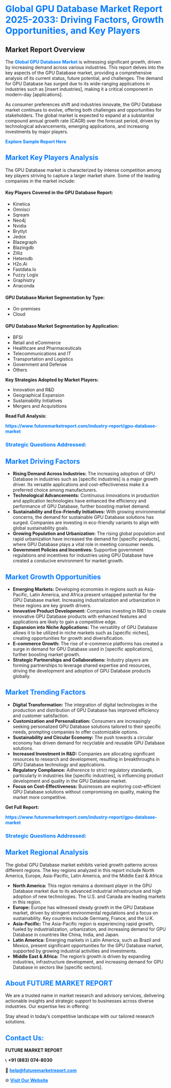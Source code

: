 <h1 style="color: #007BFF;">Global GPU Database Market Report 2025-2033: Driving Factors, Growth Opportunities, and Key Players</h1>

<section id="overview">
<h2>Market Report Overview</h2>
<p>The <a href="https://www.futuremarketreport.com/industry-report/gpu-database-market" style="color: #007BFF; text-decoration: none;"><strong>Global GPU Database Market</strong></a> is witnessing significant growth, driven by increasing demand across various industries. This report delves into the key aspects of the GPU Database market, providing a comprehensive analysis of its current status, future potential, and challenges. The demand for GPU Database has surged due to its wide-ranging applications in industries such as [insert industries], making it a critical component in modern-day [applications].</p>
<p>As consumer preferences shift and industries innovate, the GPU Database market continues to evolve, offering both challenges and opportunities for stakeholders. The global market is expected to expand at a substantial compound annual growth rate (CAGR) over the forecast period, driven by technological advancements, emerging applications, and increasing investments by major players.</p>
</section>

<section id="overview">
<p><a href="https://www.futuremarketreport.com/request-sample/reportId=45471" style="color: #007BFF; text-decoration: none;"><strong>Explore Sample Report Here</strong></a></p>
</section>

<section id="key-players">
<h2 style="color: #007BFF;">Market Key Players Analysis</h2>
<p>The GPU Database market is characterized by intense competition among key players striving to capture a larger market share. Some of the leading companies in the market include:</p>
<h4>Key Players Covered in the GPU Database Report:</h4>
<ul><li>Kinetica</li><li>Omnisci</li><li>Sqream</li><li>Neo4j</li><li>Nvidia</li><li>Brytlyt</li><li>Jedox</li><li>Blazegraph</li><li>Blazingdb</li><li>Zilliz</li><li>Heterodb</li><li>H2o.Ai</li><li>Fastdata.Io</li><li>Fuzzy Logix</li><li>Graphistry</li><li>Anaconda</li></ul>
<h4>GPU Database Market Segmentation by Type:</h4>
<ul><li>On-premises</li><li>Cloud</li></ul>

<h4>GPU Database Market Segmentation by Application:</h4>
<ul><li>BFSI</li><li>Retail and eCommerce</li><li>Healthcare and Pharmaceuticals</li><li>Telecommunications and IT</li><li>Transportation and Logistics</li><li>Government and Defense</li><li>Others</li></ul>
<p><strong>Key Strategies Adopted by Market Players:</strong></p>
<ul>
<li>Innovation and R&D</li>
<li>Geographical Expansion</li>
<li>Sustainability Initiatives</li>
<li>Mergers and Acquisitions</li>
</ul>
</section>

<section>
<p><strong>Read Full Analysis: </strong></p><a href="https://www.futuremarketreport.com/industry-report/gpu-database-market" style="color: #007BFF; text-decoration: none;"><strong>https://www.futuremarketreport.com/industry-report/gpu-database-market</strong></a>
<h3 style="color: #007BFF;">Strategic Questions Addressed:</h3>
</section>

<section id="driving-factors">
<h2 style="color: #007BFF;">Market Driving Factors</h2>
<ul>
<li><strong>Rising Demand Across Industries:</strong> The increasing adoption of GPU Database in industries such as [specific industries] is a major growth driver. Its versatile applications and cost-effectiveness make it a preferred choice among manufacturers.</li>
<li><strong>Technological Advancements:</strong> Continuous innovations in production and application technologies have enhanced the efficiency and performance of GPU Database, further boosting market demand.</li>
<li><strong>Sustainability and Eco-Friendly Initiatives:</strong> With growing environmental concerns, the demand for sustainable GPU Database solutions has surged. Companies are investing in eco-friendly variants to align with global sustainability goals.</li>
<li><strong>Growing Population and Urbanization:</strong> The rising global population and rapid urbanization have increased the demand for [specific products], where GPU Database plays a vital role in meeting consumer needs.</li>
<li><strong>Government Policies and Incentives:</strong> Supportive government regulations and incentives for industries using GPU Database have created a conducive environment for market growth.</li>
</ul>
</section>

<section id="growth-opportunities">
<h2 style="color: #007BFF;">Market Growth Opportunities</h2>
<ul>
<li><strong>Emerging Markets:</strong> Developing economies in regions such as Asia-Pacific, Latin America, and Africa present untapped potential for the GPU Database market. Increasing industrialization and urbanization in these regions are key growth drivers.</li>
<li><strong>Innovative Product Development:</strong> Companies investing in R&D to create innovative GPU Database products with enhanced features and applications are likely to gain a competitive edge.</li>
<li><strong>Expansion into Niche Applications:</strong> The versatility of GPU Database allows it to be utilized in niche markets such as [specific niches], creating opportunities for growth and diversification.</li>
<li><strong>E-commerce Growth:</strong> The rise of e-commerce platforms has created a surge in demand for GPU Database used in [specific applications], further boosting market growth.</li>
<li><strong>Strategic Partnerships and Collaborations:</strong> Industry players are forming partnerships to leverage shared expertise and resources, driving the development and adoption of GPU Database products globally.</li>
</ul>
</section>

<section id="trending-factors">
<h2 style="color: #007BFF;">Market Trending Factors</h2>
<ul>
<li><strong>Digital Transformation:</strong> The integration of digital technologies in the production and distribution of GPU Database has improved efficiency and customer satisfaction.</li>
<li><strong>Customization and Personalization:</strong> Consumers are increasingly seeking personalized GPU Database solutions tailored to their specific needs, prompting companies to offer customizable options.</li>
<li><strong>Sustainability and Circular Economy:</strong> The push towards a circular economy has driven demand for recyclable and reusable GPU Database solutions.</li>
<li><strong>Increased Investment in R&D:</strong> Companies are allocating significant resources to research and development, resulting in breakthroughs in GPU Database technology and applications.</li>
<li><strong>Regulatory Compliance:</strong> Adherence to strict regulatory standards, particularly in industries like [specific industries], is influencing product development and quality in the GPU Database market.</li>
<li><strong>Focus on Cost-Effectiveness:</strong> Businesses are exploring cost-efficient GPU Database solutions without compromising on quality, making the market more competitive.</li>
</ul>
</section>

<section>
<p><strong>Get Full Report: </strong></p><a href="https://www.futuremarketreport.com/industry-report/gpu-database-market" style="color: #007BFF; text-decoration: none;"><strong>https://www.futuremarketreport.com/industry-report/gpu-database-market</strong></a>
<h3 style="color: #007BFF;">Strategic Questions Addressed:</h3>
</section>


<section id="regional-analysis">
<h2 style="color: #007BFF;">Market Regional Analysis</h2>
<p>The global GPU Database market exhibits varied growth patterns across different regions. The key regions analyzed in this report include North America, Europe, Asia-Pacific, Latin America, and the Middle East & Africa:</p>
<ul>
<li><strong>North America:</strong> This region remains a dominant player in the GPU Database market due to its advanced industrial infrastructure and high adoption of new technologies. The U.S. and Canada are leading markets in this region.</li>
<li><strong>Europe:</strong> Europe has witnessed steady growth in the GPU Database market, driven by stringent environmental regulations and a focus on sustainability. Key countries include Germany, France, and the U.K.</li>
<li><strong>Asia-Pacific:</strong> The Asia-Pacific region is experiencing rapid growth, fueled by industrialization, urbanization, and increasing demand for GPU Database in countries like China, India, and Japan.</li>
<li><strong>Latin America:</strong> Emerging markets in Latin America, such as Brazil and Mexico, present significant opportunities for the GPU Database market, supported by growing industrial activities and investments.</li>
<li><strong>Middle East & Africa:</strong> The region’s growth is driven by expanding industries, infrastructure development, and increasing demand for GPU Database in sectors like [specific sectors].</li>
</ul>
</section>

<footer>
<h2 style="color: #007BFF;">About FUTURE MARKET REPORT</h2>
<p>We are a trusted name in market research and advisory services, delivering actionable insights and strategic support to businesses across diverse industries. Our expertise lies in offering:</p>

<p>Stay ahead in today’s competitive landscape with our tailored research solutions.</p>

<h2 style="color: #007BFF;">Contact Us:</h2>
<p><strong>FUTURE MARKET REPORT</strong></p>
<p>📞 <strong>+91 (883) 074-8030</strong></p>
<p>📧 <strong><a href="mailto:help@futuremarketreport.com" style="color: #007BFF;">help@futuremarketreport.com</a></strong></p>
<p>🌐 <strong><a href="https://www.futuremarketreport.com/" style="color: #007BFF;">Visit Our Website</a></strong></p>
</footer>